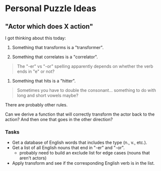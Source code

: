 # Personal Puzzle Ideas

## "Actor which does X action"

I got thinking about this today:

1. Something that transforms is a "transformer".

1. Something that correlates is a "correlator".

  > The "-er" vs "-or" spelling apparently depends on whether the verb ends in "e" or not?

1. Something that hits is a "hitter".

  > Sometimes you have to double the consonant... something to do with long and short vowels maybe?

There are probably other rules.

Can we derive a function that will correctly transform the actor back to the action? And then one that goes in the other direction?

### Tasks

- Get a database of English words that includes the type (n., v., etc.).
- Get a list of all English nouns that end in "-er" and "-or".
  - probably need to build an exclude list for edge cases (nouns that aren't actors)
- Apply transform and see if the corresponding English verb is in the list.
